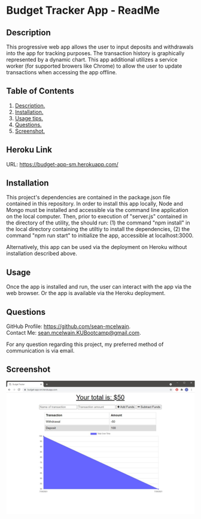 # Budget Tracker App - ReadMe
<a name='description'></a>
 ## Description 
This progressive web app allows the user to input deposits and withdrawals into the app for tracking purposes.  The transaction history is graphically represented by a dynamic chart. This app additional utilizes a service worker (for supported browers like Chrome) to allow the user to update transactions when accessing the app offline. 

## Table of Contents  
 1. [ Description. ](#description)  
 2. [ Installation. ](#installation)  
 3. [ Usage tips. ](#usage)   
 4. [ Questions. ](#questions)  
 5. [ Screenshot. ](#screenshot) 

## Heroku Link
URL: https://budget-app-sm.herokuapp.com/

 <a name='installation'></a>
 ## Installation 
This project's dependencies are contained in the package.json file contained in this repository.  In order to install this app locally, Node and Mongo must be installed and accessible via the command line application on the local computer.  Then, prior to execution of "server.js" contained in the directory of the utility, the should run: (1) the command "npm install" in the local directory containing the utiltiy to install the dependencies, (2) the command "npm run start" to initialize the app, accessible at localhost:3000. 

Alternatively, this app can be used via the deployment on Heroku without installation described above. 

 <a name='usage'></a>
 ## Usage 
Once the app is installed and run, the user can interact with the app via the web browser.  Or the app is available via the Heroku deployment. 

<a name='questions'></a>
 ## Questions 
GitHub Profile: https://github.com/sean-mcelwain.  
Contact Me: sean.mcelwain.KUBootcamp@gmail.com.  

For any question regarding this project, my preferred method of communication is via email. 

<a name='screenshot'></a>
 ## Screenshot 
![Screenshot](https://raw.githubusercontent.com/sean-mcelwain/Budget_Tracker/main/screenshot.JPG)